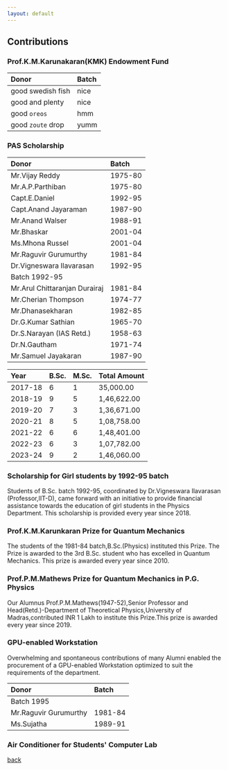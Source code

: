 ```yaml
---
layout: default
---
```


## Contributions

### Prof.K.M.Karunakaran(KMK) Endowment Fund

| Donor             | Batch |
|:------------------|:------|
| good swedish fish | nice  |
| good and plenty   | nice  |
| good `oreos`      | hmm   |
| good `zoute` drop | yumm  |

### PAS Scholarship

| Donor                        | Batch |
|:-----------------------------|:------|
| Mr.Vijay Reddy               |1975-80|
| Mr.A.P.Parthiban             |1975-80|
| Capt.E.Daniel                |1992-95|
| Capt.Anand Jayaraman         |1987-90|
| Mr.Anand Walser              |1988-91|
| Mr.Bhaskar                   |2001-04|
| Ms.Mhona Russel              |2001-04|
| Mr.Raguvir Gurumurthy        |1981-84|
| Dr.Vigneswara Ilavarasan     |1992-95|
| Batch 1992-95                |       |
| Mr.Arul Chittaranjan Durairaj|1981-84|
| Mr.Cherian Thompson          |1974-77|
| Mr.Dhanasekharan             |1982-85|
| Dr.G.Kumar Sathian           |1965-70|
| Dr.S.Narayan (IAS Retd.)     |1958-63|
| Dr.N.Gautham                 |1971-74|
| Mr.Samuel Jayakaran          |1987-90|

| Year  |B.Sc.|M.Sc.|Total Amount|
|:------|:----|:----|:-----------|
|2017-18|    6|    1|   35,000.00|
|2018-19|    9|    5| 1,46,622.00|
|2019-20|    7|    3| 1,36,671.00|
|2020-21|    8|    5| 1,08,758.00|
|2021-22|    6|    6| 1,48,401.00|
|2022-23|    6|    3| 1,07,782.00|
|2023-24|    9|    2| 1,46,060.00|

### Scholarship for Girl students by 1992-95 batch
Students of B.Sc. batch 1992-95, coordinated by Dr.Vigneswara Ilavarasan (Professor,IIT-D), came forward with an initiative to provide financial assistance towards the education of girl students in the Physics Department. This scholarship is provided every year since 2018.

### Prof.K.M.Karunkaran Prize for Quantum Mechanics
The students of the 1981-84 batch,B.Sc.(Physics) instituted this Prize. The Prize is awarded to the 3rd B.Sc. student who has excelled in Quantum Mechanics. This prize is awarded every year since 2010.

### Prof.P.M.Mathews Prize for Quantum Mechanics in P.G. Physics
Our Alumnus Prof.P.M.Mathews(1947-52),Senior Professor and Head(Retd.)-Department of Theoretical Physics,University of Madras,contributed INR 1 Lakh to institute this Prize.This prize is awarded every year since 2019. 

### GPU-enabled Workstation
Overwhelming and spontaneous contributions of many Alumni enabled the procurement of a GPU-enabled Workstation optimized to suit the requirements of the department.

| Donor                        | Batch |
|:-----------------------------|:------|
| Batch 1995                   |       |
| Mr.Raguvir Gurumurthy        |1981-84|
| Ms.Sujatha                   |1989-91|

### Air Conditioner for Students' Computer Lab


[back](./)
